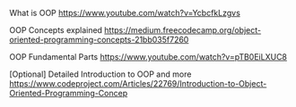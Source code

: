 What is OOP 
https://www.youtube.com/watch?v=YcbcfkLzgvs

OOP Concepts explained 
https://medium.freecodecamp.org/object-oriented-programming-concepts-21bb035f7260

OOP Fundamental Parts
https://www.youtube.com/watch?v=pTB0EiLXUC8

[Optional]
Detailed Introduction to OOP and more 
https://www.codeproject.com/Articles/22769/Introduction-to-Object-Oriented-Programming-Concep
